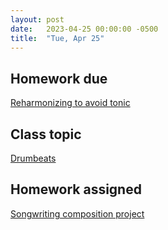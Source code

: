 ```yaml
---
layout: post
date:   2023-04-25 00:00:00 -0500
title:  "Tue, Apr 25"
---
```


## Homework due

[Reharmonizing to avoid tonic](https://viva.pressbooks.pub/openmusictheory/chapter/fragile-absent-and-emergent-tonics#assignments)

## Class topic

[Drumbeats](https://viva.pressbooks.pub/openmusictheory/chapter/drumbeats/)

## Homework assigned

[Songwriting composition project](https://gmuedu-my.sharepoint.com/:b:/g/personal/mlavengo_gmu_edu/Ecu9DjxumaJHlsIwz8b-Pl4BVglynGzMpofEH-p44X7Zdg?e=yj2nXD)

